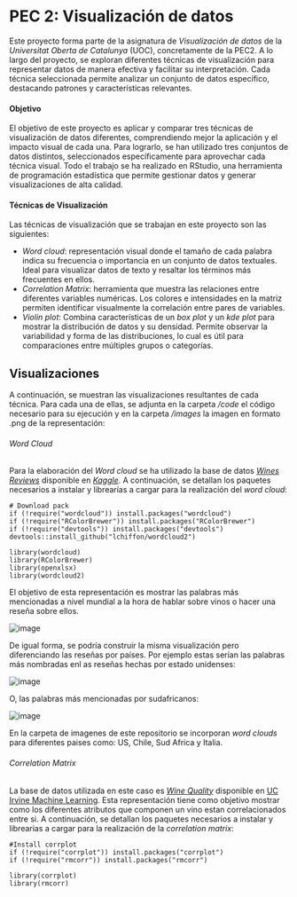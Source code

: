 # PEC 2: Visualización de datos
Este proyecto forma parte de la asignatura de _Visualización de datos_ de la _Universitat Oberta de Catalunya_ (UOC), concretamente de la PEC2. A lo largo del proyecto, se exploran diferentes técnicas de visualización para representar datos de manera efectiva y facilitar su interpretación. Cada técnica seleccionada permite analizar un conjunto de datos específico, destacando patrones y características relevantes.
#### Objetivo
El objetivo de este proyecto es aplicar y comparar tres técnicas de visualización de datos diferentes, comprendiendo mejor la aplicación y el impacto visual de cada una. Para lograrlo, se han utilizado tres conjuntos de datos distintos, seleccionados específicamente para aprovechar cada técnica visual. Todo el trabajo se ha realizado en RStudio, una herramienta de programación estadística que permite gestionar datos y generar visualizaciones de alta calidad.
#### Técnicas de Visualización
Las técnicas de visualización que se trabajan en este proyecto son las siguientes:

- _Word cloud_: representación visual donde el tamaño de cada palabra indica su frecuencia o importancia en un conjunto de datos textuales. Ideal para visualizar datos de texto y resaltar los términos más frecuentes en ellos.
- _Correlation Matrix_: herramienta que muestra las relaciones entre diferentes variables numéricas. Los colores e intensidades en la matriz permiten identificar visualmente la correlación entre pares de variables.
- _Violin plot_: Combina características de un _box plot_ y un _kde plot_ para mostrar la distribución de datos y su densidad. Permite observar la variabilidad y forma de las distribuciones, lo cual es útil para comparaciones entre múltiples grupos o categorías.
  
## Visualizaciones
A continuación, se muestran las visualizaciones resultantes de cada técnica. Para cada una de ellas, se adjunta en la carpeta _/code_ el código necesario para su ejecución y en la carpeta _/images_ la imagen en formato .png de la representación:
###### Word Cloud
Para la elaboración del _Word cloud_ se ha utilizado la base de datos [_Wines Reviews_](https://www.kaggle.com/datasets/zynicide/wine-reviews) disponible en [_Kaggle_](https://www.kaggle.com/). A continuación, se detallan los paquetes necesarios a instalar y librearías a cargar para la realización del _word cloud_:

```
# Download pack
if (!require("wordcloud")) install.packages("wordcloud")
if (!require("RColorBrewer")) install.packages("RColorBrewer")
if (!require("devtools")) install.packages("devtools")
devtools::install_github("lchiffon/wordcloud2")

library(wordcloud)
library(RColorBrewer)
library(openxlsx)
library(wordcloud2)
```

El objetivo de esta representación es mostrar las palabras más mencionadas a nivel mundial a la hora de hablar sobre vinos o hacer una reseña sobre ellos.

![image](https://github.com/user-attachments/assets/a3257920-ba51-4b27-b761-56d545260362)

De igual forma, se podría construir la misma visualización pero diferenciando las reseñas por países. Por ejemplo estas serían las palabras más nombradas enl as reseñas hechas por estado unidenses:

![image](https://github.com/user-attachments/assets/120da111-0d7d-468a-9c68-0091d821242e)

O, las palabras más mencionadas por sudafricanos:

![image](https://github.com/user-attachments/assets/e9352914-a852-413c-a4f5-3cfd8a0051ed)



En la carpeta de imagenes de este repositorio se incorporan _word clouds_ para diferentes paises como: US, Chile, Sud Africa y Italia.

###### Correlation Matrix
La base de datos utilizada en este caso es [_Wine Quality_](https://archive.ics.uci.edu/dataset/186/wine+quality) disponible en [UC Irvine Machine Learning](https://archive.ics.uci.edu/). Esta representación tiene como objetivo mostrar como los diferentes atributos que componen un vino estan correlacionados entre si. A continuación, se detallan los paquetes necesarios a instalar y librearias a cargar para la realización de la _correlation matrix_:

```
#Install corrplot
if (!require("corrplot")) install.packages("corrplot")
if (!require("rmcorr")) install.packages("rmcorr")

library(corrplot)
library(rmcorr)
```


